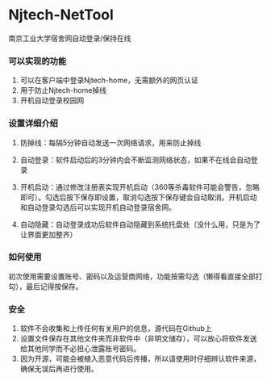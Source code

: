 # Njtech-NetTool
南京工业大学宿舍网自动登录/保持在线

### 可以实现的功能

1. 可以在客户端中登录Njtech-home，无需额外的网页认证
2. 用于防止Njtech-home掉线
3. 开机自动登录校园网

### 设置详细介绍

1. 防掉线：每隔5分钟自动发送一次网络请求，用来防止掉线

2. 自动登录：软件启动后的3分钟内会不断监测网络状态，如果不在线会自动登录

3. 开机启动：通过修改注册表实现开机启动（360等杀毒软件可能会警告，忽略即可）。勾选后按下保存即设置，取消勾选按下保存键会自动取消。开机启动和自动登录勾选后可以实现开机自动登录宿舍网。

4. 自动隐藏：自动登录成功后软件自动隐藏到系统托盘处（没什么用，只是为了让界面更加整齐）

### 如何使用

初次使用需要设置账号、密码以及运营商网络，功能按需勾选（懒得看直接全部打勾），最后记得按保存。

### 安全

1. 软件不会收集和上传任何有关用户的信息，源代码在Github上
2. 设置文件保存在其他文件夹而非软件中（非明文储存），可以放心将软件发送给其他同学而不必担心泄露账号密码。
3. 因为开源，可能会被植入恶意代码后传播，所以请使用时仔细辨认软件来源，确保无误后再进行使用。




